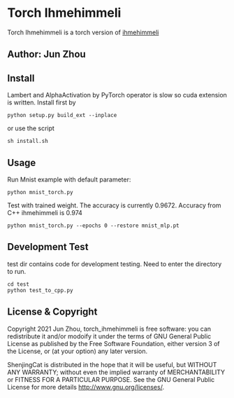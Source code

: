 # Torch Ihmehimmeli
Torch Ihmehimmeli is a torch version of [ihmehimmeli](https://github.com/google/ihmehimmeli)

## Author: Jun Zhou
## Install

Lambert and AlphaActivation by PyTorch operator is slow so cuda extension is written. Install first by

    python setup.py build_ext --inplace

or use the script

    sh install.sh

## Usage

Run Mnist example with default parameter:

    python mnist_torch.py


Test with trained weight. The accuracy is currently 0.9672. Accuracy from C++ ihmehimmeli is 0.974

    python mnist_torch.py --epochs 0 --restore mnist_mlp.pt

## Development Test
test dir contains code for development testing. Need to enter the directory to run.

    cd test
    python test_to_cpp.py

## License & Copyright

Copyright 2021 Jun Zhou, torch_ihmehimmeli is free software: you can redistribute it and/or modoify it under the terms of GNU General Public License as published by the Free Software Foundation, either version 3 of the License, or (at your option) any later version.

ShenjingCat is distributed in the hope that it will be useful, but WITHOUT ANY WARRANTY; without even the implied warranty of MERCHANTABILITY or FITNESS FOR A PARTICULAR PURPOSE. See the GNU General Public License for more details http://www.gnu.org/licenses/.
